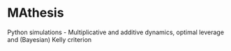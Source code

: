 # MAthesis
Python simulations - Multiplicative and additive dynamics, optimal leverage and (Bayesian) Kelly criterion 
